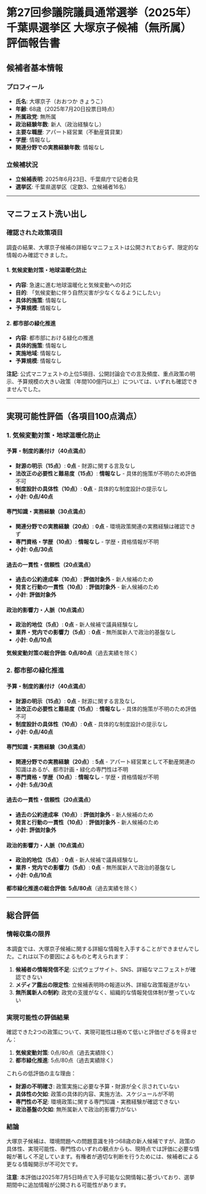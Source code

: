 # 第27回参議院議員通常選挙（2025年）千葉県選挙区 大塚京子候補（無所属）評価報告書

## 候補者基本情報

### プロフィール

- **氏名**: 大塚京子（おおつか きょうこ）
- **年齢**: 68歳（2025年7月20日投票日時点）
- **所属政党**: 無所属
- **政治経験年数**: 新人（政治経験なし）
- **主要な職歴**: アパート経営業（不動産賃貸業）
- **学歴**: 情報なし
- **関連分野での実務経験年数**: 情報なし

### 立候補状況

- **立候補表明**: 2025年6月23日、千葉県庁で記者会見
- **選挙区**: 千葉県選挙区（定数3、立候補者16名）

---

## マニフェスト洗い出し

### 確認された政策項目

調査の結果、大塚京子候補の詳細なマニフェストは公開されておらず、限定的な情報のみ確認できました。

#### 1. 気候変動対策・地球温暖化防止

- **内容**: 急速に進む地球温暖化と気候変動への対応
- **目的**: 「気候変動に伴う自然災害が少なくなるようにしたい」
- **具体的施策**: 情報なし
- **予算規模**: 情報なし

#### 2. 都市部の緑化推進

- **内容**: 都市部における緑化の推進
- **具体的施策**: 情報なし
- **実施地域**: 情報なし
- **予算規模**: 情報なし

**注記**: 公式マニフェストの上位5項目、公開討論会での言及頻度、重点政策の明示、予算規模の大きい政策（年間100億円以上）については、いずれも確認できませんでした。

---

## 実現可能性評価（各項目100点満点）

### 1. 気候変動対策・地球温暖化防止

#### 予算・制度的裏付け（40点満点）

- **財源の明示（15点）**: **0点** - 財源に関する言及なし
- **法改正の必要性と難易度（15点）**: **情報なし** - 具体的施策が不明のため評価不可
- **制度設計の具体性（10点）**: **0点** - 具体的な制度設計の提示なし
- **小計**: **0点/40点**

#### 専門知識・実務経験（30点満点）

- **関連分野での実務経験（20点）**: **0点** - 環境政策関連の実務経験は確認できず
- **専門資格・学歴（10点）**: **情報なし** - 学歴・資格情報が不明
- **小計**: **0点/30点**

#### 過去の一貫性・信頼性（20点満点）

- **過去の公約達成率（10点）**: **評価対象外** - 新人候補のため
- **発言と行動の一貫性（10点）**: **評価対象外** - 新人候補のため
- **小計**: **評価対象外**

#### 政治的影響力・人脈（10点満点）

- **政治的地位（5点）**: **0点** - 新人候補で議員経験なし
- **業界・党内での影響力（5点）**: **0点** - 無所属新人で政治的基盤なし
- **小計**: **0点/10点**

**気候変動対策の総合評価**: **0点/80点**（過去実績を除く）

### 2. 都市部の緑化推進

#### 予算・制度的裏付け（40点満点）

- **財源の明示（15点）**: **0点** - 財源に関する言及なし
- **法改正の必要性と難易度（15点）**: **情報なし** - 具体的施策が不明のため評価不可
- **制度設計の具体性（10点）**: **0点** - 具体的な制度設計の提示なし
- **小計**: **0点/40点**

#### 専門知識・実務経験（30点満点）

- **関連分野での実務経験（20点）**: **5点** - アパート経営業として不動産関連の知識はあるが、都市計画・緑化の専門性は不明
- **専門資格・学歴（10点）**: **情報なし** - 学歴・資格情報が不明
- **小計**: **5点/30点**

#### 過去の一貫性・信頼性（20点満点）

- **過去の公約達成率（10点）**: **評価対象外** - 新人候補のため
- **発言と行動の一貫性（10点）**: **評価対象外** - 新人候補のため
- **小計**: **評価対象外**

#### 政治的影響力・人脈（10点満点）

- **政治的地位（5点）**: **0点** - 新人候補で議員経験なし
- **業界・党内での影響力（5点）**: **0点** - 無所属新人で政治的基盤なし
- **小計**: **0点/10点**

**都市緑化推進の総合評価**: **5点/80点**（過去実績を除く）

---

## 総合評価

### 情報収集の限界

本調査では、大塚京子候補に関する詳細な情報を入手することができませんでした。これは以下の要因によるものと考えられます：

1. **候補者の情報発信不足**: 公式ウェブサイト、SNS、詳細なマニフェストが確認できない
2. **メディア露出の限定性**: 立候補表明時の報道以外、詳細な政策報道がない
3. **無所属新人の制約**: 政党の支援がなく、組織的な情報発信体制が整っていない

### 実現可能性の評価結果

確認できた2つの政策について、実現可能性は極めて低いと評価せざるを得ません：

1. **気候変動対策**: 0点/80点（過去実績除く）
2. **都市緑化推進**: 5点/80点（過去実績除く）

これらの低評価の主な理由：

- **財源の不明確さ**: 政策実施に必要な予算・財源が全く示されていない
- **具体性の欠如**: 政策の具体的内容、実施方法、スケジュールが不明
- **専門性の不足**: 環境政策に関する専門知識・実務経験が確認できない
- **政治基盤の欠如**: 無所属新人で政治的影響力がない

### 結論

大塚京子候補は、環境問題への問題意識を持つ68歳の新人候補ですが、政策の具体性、実現可能性、専門性のいずれの観点からも、現時点では評価に必要な情報が著しく不足しています。有権者が適切な判断を行うためには、候補者による更なる情報開示が不可欠です。

**注意**: 本評価は2025年7月5日時点で入手可能な公開情報に基づいており、選挙期間中に追加情報が公開される可能性があります。

